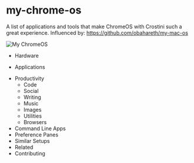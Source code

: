 # my-chrome-os
A list of applications and tools that make ChromeOS with Crostini such a great experience. Influenced by: https://github.com/obahareth/my-mac-os 

![My ChromeOS](https://i.imgur.com/Ivaea0v.jpg)

* Hardware  
- Applications  
* Productivity  
  * Code  
  * Social  
  * Writing  
  * Music  
  * Images  
  * Utilities  
  * Browsers  
* Command Line Apps  
* Preference Panes  
* Similar Setups  
* Related  
* Contributing  

